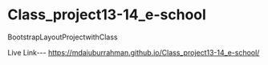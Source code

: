 # Class_project13-14_e-school
BootstrapLayoutProjectwithClass

Live Link--- https://mdaiuburrahman.github.io/Class_project13-14_e-school/
